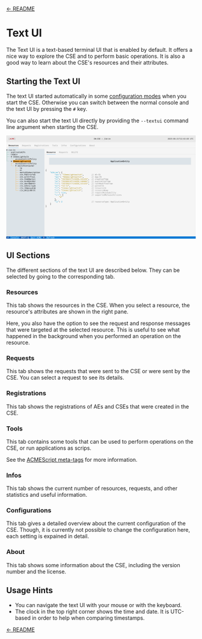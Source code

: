 [← README](../README.md) 

# Text UI

The Text UI is a text-based terminal UI that is enabled by default. It offers a nice way to explore the CSE and to perform basic operations. It is also a good way to learn about the CSE's resources and their attributes.

## Starting the Text UI

The text UI started automatically in some [configuration modes](Running.md#first_setup) when you start the CSE. Otherwise you can switch between the normal console and the text UI by pressing the `#` key.

You can also start the text UI directly by providing the `--textui` command line argument when starting the CSE.

![](images/textUI.png)

## UI Sections
The different sections of the text UI are described below. They can be selected by going to the corresponding tab.

### Resources
This tab shows the resources in the CSE. When you select a resource, the resource's attributes are shown in the right pane. 

Here, you also have the option to see the request and response messages that were targeted at the selected resource. This is useful to see what happened in the background when you performed an operation on the resource.


### Requests
This tab shows the requests that were sent to the CSE or were sent by the CSE. You can select a request to see its details.


### Registrations
This tab shows the registrations of AEs and CSEs that were created in the CSE. 


### Tools
This tab contains some tools that can be used to perform operations on the CSE, or run applications as scrips. 

See the [ACMEScript meta-tags](ACMEScript-metatags.md#meta_tuiTool) for more information.


### Infos
This tab shows the current number of resources, requests, and other statistics and useful information.


### Configurations
This tab gives a detailed overview about the current configuration of the CSE. Though, it is currently not possible to change the configuration here, each setting is expained in detail.


### About
This tab shows some information about the CSE, including the version number and the license.


## Usage Hints
- You can navigate the text UI with your mouse or with the keyboard.
- The clock in the top right corner shows the time and date. It is UTC-based in order to help when comparing timestamps.

[← README](../README.md) 
